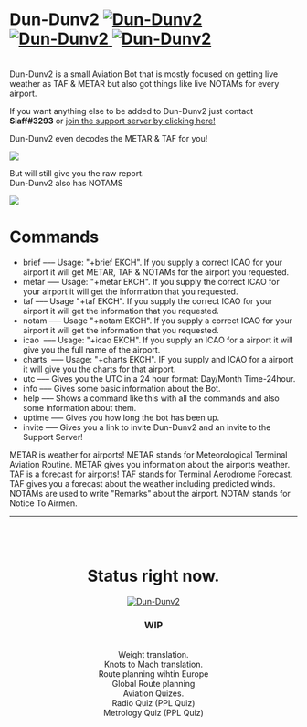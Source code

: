 <h1> Dun-Dunv2 <a href="https://discordbots.org/bot/436406106013827072" >
  <img src="https://discordbots.org/api/widget/status/436406106013827072.svg" alt="Dun-Dunv2" />
</a>
<a href="https://discordbots.org/bot/436406106013827072" >
  <img src="https://discordbots.org/api/widget/servers/436406106013827072.svg?noavatar=true" alt="Dun-Dunv2" />
</a>
<a href="https://discordbots.org/bot/436406106013827072" >
  <img src="https://discordbots.org/api/widget/upvotes/436406106013827072.svg?noavatar=true" alt="Dun-Dunv2" />
</a>
</h1>


<br>Dun-Dunv2 is a small Aviation Bot that is mostly focused on getting live weather as TAF & METAR but also got things like live NOTAMs for every airport.

If you want anything else to be added to Dun-Dunv2 just contact <b>Siaff#3293</b> or 
<a href='https://discord.gg/wf64e98'>join the support server by clicking here!</a>

Dun-Dunv2 even decodes the METAR & TAF for you!





<img src='https://i.imgur.com/4oUwFpt.png'></img>





But will still give you the raw report.<br>
Dun-Dunv2 also has NOTAMS









<img src='https://i.imgur.com/9Y6PRfE.png'></img>

# Commands
+ brief   ––– Usage: "+brief EKCH". If you supply a correct ICAO for your airport it will get METAR, TAF & NOTAMs for the airport you requested.
+ metar   ––– Usage: "+metar EKCH". If you supply the correct ICAO for your airport it will get the information that you requested.
+ taf     ––– Usage "+taf EKCH". If you supply the correct ICAO for your airport it will get the information that you requested.
+ notam   ––– Usage "+notam EKCH". If you supply a correct ICAO for your airport it will get the information that you requested.
+ icao    ––– Usage: "+icao EKCH". If you supply an ICAO for a airport it will give you the full name of the airport.
+ charts  ––– Usage: "+charts EKCH". IF you supply and ICAO for a airport it will give you the charts for that airport.
+ utc     ––– Gives you the UTC in a 24 hour format: Day/Month Time-24hour.
+ info    ––– Gives some basic information about the Bot.
+ help    ––– Shows a command like this with all the commands and also some information about them.
+ uptime  ––– Gives you how long the bot has been up.
+ invite  ––– Gives you a link to invite Dun-Dunv2 and an invite to the Support Server!


METAR is weather for airports! METAR stands for Meteorological Terminal Aviation Routine. METAR gives you information about the airports weather.
TAF is a forecast for airports! TAF stands for Terminal Aerodrome Forecast. TAF gives you a forecast about the weather including predicted winds.
NOTAMs are used to write "Remarks" about the airport. NOTAM stands for Notice To Airmen. 
<hr><br><br><center><h1>Status right now.</h1>
<a href="https://discordbots.org/bot/436406106013827072" >
  <img src="https://discordbots.org/api/widget/436406106013827072.svg" alt="Dun-Dunv2" />
</a>
<h3> WIP </h3>
  <br>Weight translation.
  <br>Knots to Mach translation.
  <br>Route planning wihtin Europe
  <br>Global Route planning
  <br>Aviation Quizes.
  <br>Radio Quiz (PPL Quiz)
  <br>Metrology Quiz (PPL Quiz)
</center>